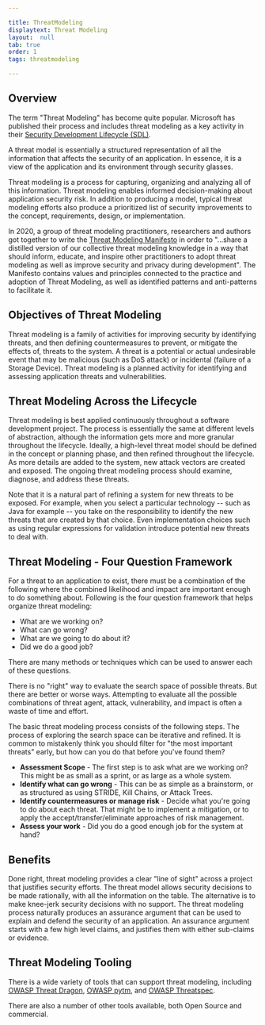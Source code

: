 ```yaml
---

title: ThreatModeling
displaytext: Threat Modeling
layout:  null
tab: true
order: 1
tags: threatmodeling

---
```


## Overview

The term "Threat Modeling" has become quite popular. Microsoft has published their process
and includes threat modeling as a key activity in their [Security Development
Lifecycle (SDL)](https://www.microsoft.com/en-us/securityengineering/sdl).

A threat model is essentially a structured representation of all the
information that affects the security of an application. In essence, it
is a view of the application and its environment through security glasses.

Threat modeling is a process for capturing, organizing and analyzing
all of this information. Threat modeling enables informed
decision-making about application security risk. In addition to
producing a model, typical threat modeling efforts also produce a
prioritized list of security improvements to the concept, requirements,
design, or implementation.

In 2020, a group of threat modeling practitioners, researchers and authors got together to write the [Threat Modeling Manifesto](https://www.threatmodelingmanifesto.org/) in order to "...share a distilled version of our collective threat modeling knowledge in a way that should inform, educate, and inspire other practitioners to adopt threat modeling as well as improve security and privacy during development". The Manifesto contains values and principles connected to the practice and adoption of Threat Modeling, as well as identified patterns and anti-patterns to facilitate it.

## Objectives of Threat Modeling

Threat modeling is a family of activities for improving security by
identifying threats, and then defining
countermeasures to prevent, or mitigate the effects of, threats to the
system. A threat is a potential or actual undesirable event that may be
malicious (such as DoS attack) or incidental (failure of a Storage
Device). Threat modeling is a planned activity for identifying and
assessing application threats and vulnerabilities.

## Threat Modeling Across the Lifecycle

Threat modeling is best applied continuously throughout a software
development project. The process is essentially the same at different
levels of abstraction, although the information gets more and more
granular throughout the lifecycle. Ideally, a high-level threat model
should be defined in the concept or planning phase, and then refined
throughout the lifecycle. As more details are added to the system, new
attack vectors are created and exposed. The ongoing threat modeling
process should examine, diagnose, and address these threats.

Note that it is a natural part of refining a system for new threats to
be exposed. For example, when you select a particular technology -- such
as Java for example -- you take on the responsibility to identify the
new threats that are created by that choice. Even implementation choices
such as using regular expressions for validation introduce potential new
threats to deal with.

## Threat Modeling - Four Question Framework

For a threat to an application to exist, there must be a combination of
the following where the combined likelihood and impact are important
enough to do something about. Following is the four question framework
that helps organize threat modeling:

  - What are we working on?
  - What can go wrong?
  - What are we going to do about it?
  - Did we do a good job?

There are many methods or techniques which can be used to answer each of these questions.

There is no "right" way to evaluate the search space of possible
threats. But there are better or worse ways. Attempting to evaluate all
the possible combinations of threat agent, attack, vulnerability, and
impact is often a waste of time and effort.

The basic threat modeling process consists of the following
steps. The process of exploring the search space can be iterative and refined. It is common to mistakenly think you should filter for "the most important threats" early, but how can you do that before you've found them?

  - **Assessment Scope** - The first step is to ask what are we working on? This might be as small as a sprint, or as large as a whole system.
  - **Identify what can go wrong** - This can be as simple as a brainstorm, or as structured as using STRIDE, Kill Chains, or Attack Trees.
  - **Identify countermeasures or manage risk** - Decide what you're going to do about each threat. That might be to implement a mitigation, or to apply the accept/transfer/eliminate approaches of risk management.
  - **Assess your work** - Did you do a good enough job for the system at hand?

## Benefits

Done right, threat modeling provides a clear "line of sight" across a
project that justifies security efforts. The threat model allows
security decisions to be made rationally, with all the information on
the table. The alternative is to make knee-jerk security decisions with
no support. The threat modeling process naturally produces an assurance
argument that can be used to explain and defend the security of an
application. An assurance argument starts with a few high level claims,
and justifies them with either sub-claims or evidence.

## Threat Modeling Tooling

There is a wide variety of tools that can support threat modeling, including [OWASP Threat Dragon](https://owasp.org/www-project-threat-dragon/), [OWASP pytm](https://owasp.org/www-project-pytm/), and [OWASP Threatspec](https://owasp.org/www-project-threatspec/). 

There are also a number of other tools available, both Open Source and commercial.
